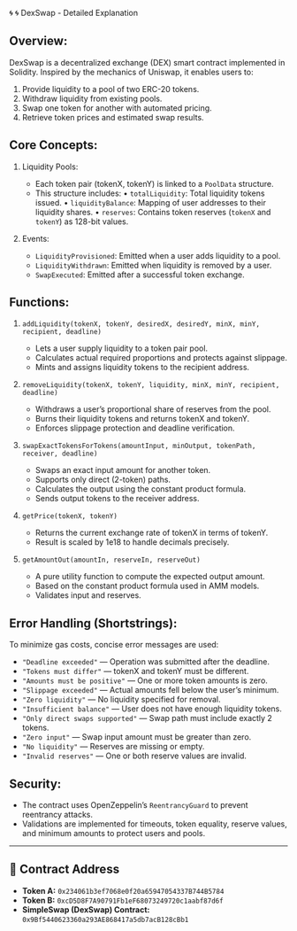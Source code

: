 🌀 🌀 DexSwap - Detailed Explanation

Overview:
----------
DexSwap is a decentralized exchange (DEX) smart contract implemented in Solidity. Inspired by the mechanics of Uniswap, it enables users to:

1. Provide liquidity to a pool of two ERC-20 tokens.
2. Withdraw liquidity from existing pools.
3. Swap one token for another with automated pricing.
4. Retrieve token prices and estimated swap results.

Core Concepts:
--------------

1. Liquidity Pools:
   - Each token pair (tokenX, tokenY) is linked to a `PoolData` structure.
   - This structure includes:
     • `totalLiquidity`: Total liquidity tokens issued.
     • `liquidityBalance`: Mapping of user addresses to their liquidity shares.
     • `reserves`: Contains token reserves (`tokenX` and `tokenY`) as 128-bit values.

2. Events:
   - `LiquidityProvisioned`: Emitted when a user adds liquidity to a pool.
   - `LiquidityWithdrawn`: Emitted when liquidity is removed by a user.
   - `SwapExecuted`: Emitted after a successful token exchange.

Functions:
----------

1. `addLiquidity(tokenX, tokenY, desiredX, desiredY, minX, minY, recipient, deadline)`
   - Lets a user supply liquidity to a token pair pool.
   - Calculates actual required proportions and protects against slippage.
   - Mints and assigns liquidity tokens to the recipient address.

2. `removeLiquidity(tokenX, tokenY, liquidity, minX, minY, recipient, deadline)`
   - Withdraws a user’s proportional share of reserves from the pool.
   - Burns their liquidity tokens and returns tokenX and tokenY.
   - Enforces slippage protection and deadline verification.

3. `swapExactTokensForTokens(amountInput, minOutput, tokenPath, receiver, deadline)`
   - Swaps an exact input amount for another token.
   - Supports only direct (2-token) paths.
   - Calculates the output using the constant product formula.
   - Sends output tokens to the receiver address.

4. `getPrice(tokenX, tokenY)`
   - Returns the current exchange rate of tokenX in terms of tokenY.
   - Result is scaled by 1e18 to handle decimals precisely.

5. `getAmountOut(amountIn, reserveIn, reserveOut)`
   - A pure utility function to compute the expected output amount.
   - Based on the constant product formula used in AMM models.
   - Validates input and reserves.

Error Handling (Shortstrings):
------------------------------
To minimize gas costs, concise error messages are used:
  - `"Deadline exceeded"` — Operation was submitted after the deadline.
  - `"Tokens must differ"` — tokenX and tokenY must be different.
  - `"Amounts must be positive"` — One or more token amounts is zero.
  - `"Slippage exceeded"` — Actual amounts fell below the user’s minimum.
  - `"Zero liquidity"` — No liquidity specified for removal.
  - `"Insufficient balance"` — User does not have enough liquidity tokens.
  - `"Only direct swaps supported"` — Swap path must include exactly 2 tokens.
  - `"Zero input"` — Swap input amount must be greater than zero.
  - `"No liquidity"` — Reserves are missing or empty.
  - `"Invalid reserves"` — One or both reserve values are invalid.

Security:
---------
- The contract uses OpenZeppelin’s `ReentrancyGuard` to prevent reentrancy attacks.
- Validations are implemented for timeouts, token equality, reserve values, and minimum amounts to protect users and pools.

---

## 🔗 Contract Address

- **Token A:** `0x234061b3ef7068e0f20a65947054337B744B5784`  
- **Token B:** `0xcD5D8F7A90791Fb1eF68073249720c1aabf87d6f`  
- **SimpleSwap (DexSwap) Contract:** `0x9Bf5440623360a293AE868417a5db7acB128cBb1`
